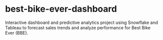 # best-bike-ever-dashboard
Interactive dashboard and predictive analytics project using Snowflake and Tableau to forecast sales trends and analyze performance for Best Bike Ever (BBE).
